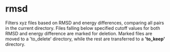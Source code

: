 # rmsd
Filters xyz files based on RMSD and energy differences, comparing all pairs in the current directory. Files falling below specified cutoff values for both RMSD and energy difference are marked for deletion. Marked files are moved to a 'to_delete' directory, while the rest are transferred to a **'to_keep'** directory.